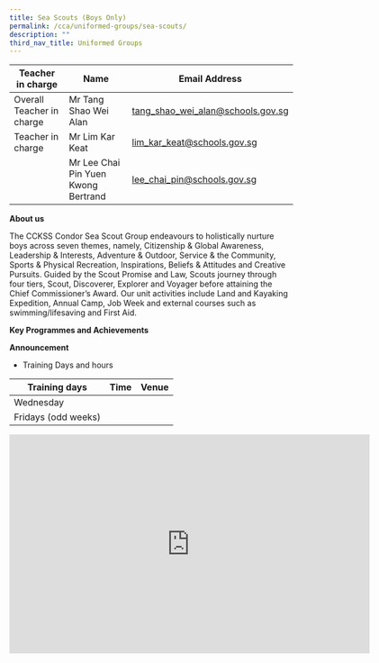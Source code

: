 ```yaml
---
title: Sea Scouts (Boys Only)
permalink: /cca/uniformed-groups/sea-scouts/
description: ""
third_nav_title: Uniformed Groups
---
```

| Teacher in charge	| Name 	| Email Address 	|
|---	|---	|---	|
| Overall Teacher in charge	| Mr Tang Shao Wei Alan 	| [tang_shao_wei_alan@schools.gov.sg](mailto:tang_shao_wei_alan@schools.gov.sg)	|
| Teacher in charge	| Mr Lim Kar Keat	| [lim_kar_keat@schools.gov.sg](mailto:lim_kar_keat@schools.gov.sg)	|
| 	| Mr Lee Chai Pin Yuen Kwong Bertrand	| [lee_chai_pin@schools.gov.sg](mailto:lee_chai_pin@schools.gov.sg)	|


**About us**

The CCKSS Condor Sea Scout Group endeavours to holistically nurture boys across seven themes, namely, Citizenship &amp; Global Awareness, Leadership &amp; Interests, Adventure &amp; Outdoor, Service &amp; the Community, Sports &amp; Physical Recreation, Inspirations, Beliefs &amp; Attitudes and Creative Pursuits. Guided by the Scout Promise and Law, Scouts journey through four tiers, Scout, Discoverer, Explorer and Voyager before attaining the Chief Commissioner’s Award. Our unit activities include Land and Kayaking Expedition, Annual Camp, Job Week and external courses such as swimming/lifesaving and First Aid. 


**Key Programmes and Achievements**



**Announcement** 

* Training Days and hours

|Training days	| Time	| Venue	|
|---	|---	|---	|
| Wednesday	|  | 	|
| Fridays (odd weeks)	| |	|

<iframe src="https://docs.google.com/presentation/d/e/2PACX-1vQifUBDX5RQk-dE7fWJZ9fx5SotvDZFt7lIV-Hf1INh6C7H2PjlCkvnADYeGoLD7w/embed?start=true&amp;loop=true&amp;delayms=3000" frameborder="0" width="640" height="389" allowfullscreen="true"></iframe>